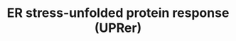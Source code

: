 ---
annotations:
- id: PW:0000379
  parent: regulatory pathway
  type: Pathway Ontology
  value: endoplasmic reticulum stress  - the unfolded protein response pathway
authors:
- Kyook
- MaintBot
- Cgrove
- AlexanderPico
- Eweitz
- RaatsS
- Egonw
citedin: ''
communities:
- WormBase_Approved
description: Correctly folding proteins is a severely complicated process that fails
  at times, despite the controlled environment of the ER and numerous molecular helpers.
  Under normal conditions, these misfolded proteins are degraded through the ER-associated
  degradation (ERAD) mechanism. However, various physiological or environmental stressors
  can inhibit or overwhelm these normal mechanisms resulting in an increase in the
  amount of misfolded proteins, which trigger the Unfolded Protein Response (UPR).
  Organisms have evolved the UPR to handle this ER stress and suppress the toxicity
  of accumulated misfolded proteins (proteotoxicity). In mammals the UPR attenuates
  protein synthesis through PERK/PEK1 and increases transcription of folding and ERAD
  components through activation of potent transcription factors through IRE1 splicing
  of XBP1 mRNA and ER-stress cleavage of ATF-6. These events ultimately augment folding
  and enhance degradation capacity of the organelle. In C. elegans, the UPR also activates
  transcriptional regulators that reduce protein synthesis and increase the number
  of components necessary to deal with misfolded proteins.
last-edited: 2024-09-04
ndex: null
organisms:
- Caenorhabditis elegans
redirect_from:
- /index.php/Pathway:WP2578
- /instance/WP2578
- /instance/WP2578_r135395
revision: r135395
schema-jsonld:
- '@context': https://schema.org/
  '@id': https://wikipathways.github.io/pathways/WP2578.html
  '@type': Dataset
  creator:
    '@type': Organization
    name: WikiPathways
  description: Correctly folding proteins is a severely complicated process that fails
    at times, despite the controlled environment of the ER and numerous molecular
    helpers. Under normal conditions, these misfolded proteins are degraded through
    the ER-associated degradation (ERAD) mechanism. However, various physiological
    or environmental stressors can inhibit or overwhelm these normal mechanisms resulting
    in an increase in the amount of misfolded proteins, which trigger the Unfolded
    Protein Response (UPR). Organisms have evolved the UPR to handle this ER stress
    and suppress the toxicity of accumulated misfolded proteins (proteotoxicity).
    In mammals the UPR attenuates protein synthesis through PERK/PEK1 and increases
    transcription of folding and ERAD components through activation of potent transcription
    factors through IRE1 splicing of XBP1 mRNA and ER-stress cleavage of ATF-6. These
    events ultimately augment folding and enhance degradation capacity of the organelle.
    In C. elegans, the UPR also activates transcriptional regulators that reduce protein
    synthesis and increase the number of components necessary to deal with misfolded
    proteins.
  keywords:
  - ABU-1
  - APY-1
  - ATF-6
  - ATF-6 bZip domain
  - CRT-1
  - HSP-3/ BiP/GRP78
  - HSP-4/ BiP/GRP78
  - HUT-1
  - IRE-1
  - PEK-1
  - S2PProtease
  - UGGT-1
  - UGGT-2
  - XBP-1
  - apy-1
  - cht-1
  - crt-1
  - eIF2alpha
  - hsp-4
  - tunicamycin
  - uggt-1
  - uggt-2
  - xbp-1 mRNA
  license: CC0
  name: ER stress-unfolded protein response (UPRer)
seo: CreativeWork
title: ER stress-unfolded protein response (UPRer)
wpid: WP2578
---